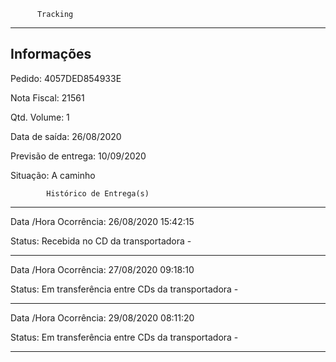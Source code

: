           Tracking 
-------------------------------------------------------------
Informações
-------------------------------------------------------------
Pedido: 4057DED854933E 

Nota Fiscal: 21561

Qtd. Volume: 1

Data de saída: 26/08/2020

Previsão de entrega: 10/09/2020  

Situação: A caminho

            Histórico de Entrega(s)
-------------------------------------------------------------
Data /Hora Ocorrência: 26/08/2020 15:42:15

Status: Recebida no CD da transportadora -

-------------------------------------------------------------
Data /Hora Ocorrência: 27/08/2020 09:18:10

Status: Em transferência entre CDs da transportadora -

-------------------------------------------------------------
Data /Hora Ocorrência: 29/08/2020 08:11:20

Status: Em transferência entre CDs da transportadora -

-------------------------------------------------------------


